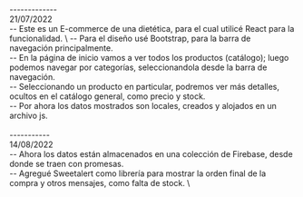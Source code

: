 -------------\
21/07/2022\
-- Este es un E-commerce de una dietética, para el cual utilicé React para la funcionalidad. \ 
-- Para el diseño usé Bootstrap, para la barra de navegación principalmente.  \
-- En la página de inicio vamos a ver todos los productos (catálogo); luego podemos navegar por categorías, seleccionandola desde la barra de navegación. \
-- Seleccionando un producto en particular, podremos ver más detalles, ocultos en el catálogo general, como precio y stock.\
-- Por ahora los datos mostrados son locales, creados y alojados en un archivo js. \
\
-----------\
14/08/2022\
-- Ahora los datos están almacenados en una colección de Firebase, desde donde se traen con promesas. \
-- Agregué Sweetalert como librería para mostrar la orden final de la compra y otros mensajes, como falta de stock. \


